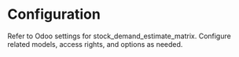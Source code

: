 # Configuration

Refer to Odoo settings for stock_demand_estimate_matrix. Configure related models, access rights, and options as needed.
